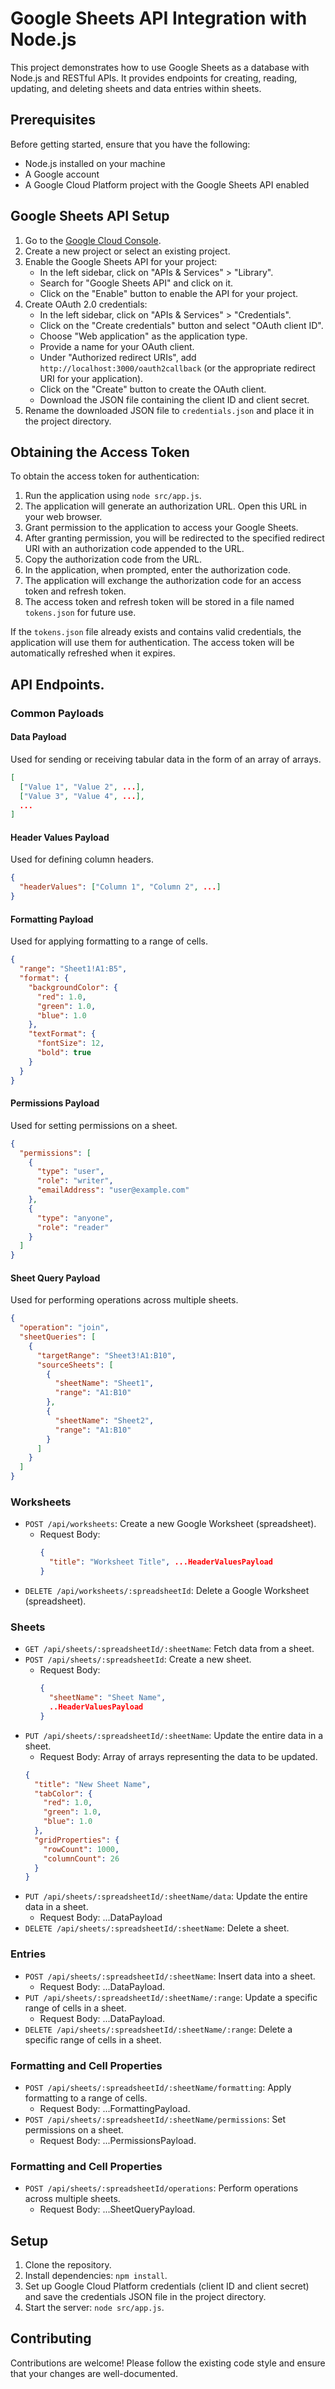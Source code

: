 # Google Sheets API Integration with Node.js

This project demonstrates how to use Google Sheets as a database with Node.js and RESTful APIs. It provides endpoints for creating, reading, updating, and deleting sheets and data entries within sheets.

## Prerequisites

Before getting started, ensure that you have the following:

- Node.js installed on your machine
- A Google account
- A Google Cloud Platform project with the Google Sheets API enabled

## Google Sheets API Setup

1. Go to the [Google Cloud Console](https://console.cloud.google.com/).
2. Create a new project or select an existing project.
3. Enable the Google Sheets API for your project:
   - In the left sidebar, click on "APIs & Services" > "Library".
   - Search for "Google Sheets API" and click on it.
   - Click on the "Enable" button to enable the API for your project.
4. Create OAuth 2.0 credentials:
   - In the left sidebar, click on "APIs & Services" > "Credentials".
   - Click on the "Create credentials" button and select "OAuth client ID".
   - Choose "Web application" as the application type.
   - Provide a name for your OAuth client.
   - Under "Authorized redirect URIs", add `http://localhost:3000/oauth2callback` (or the appropriate redirect URI for your application).
   - Click on the "Create" button to create the OAuth client.
   - Download the JSON file containing the client ID and client secret.
5. Rename the downloaded JSON file to `credentials.json` and place it in the project directory.

## Obtaining the Access Token

To obtain the access token for authentication:

1. Run the application using `node src/app.js`.
2. The application will generate an authorization URL. Open this URL in your web browser.
3. Grant permission to the application to access your Google Sheets.
4. After granting permission, you will be redirected to the specified redirect URI with an authorization code appended to the URL.
5. Copy the authorization code from the URL.
6. In the application, when prompted, enter the authorization code.
7. The application will exchange the authorization code for an access token and refresh token.
8. The access token and refresh token will be stored in a file named `tokens.json` for future use.

If the `tokens.json` file already exists and contains valid credentials, the application will use them for authentication. The access token will be automatically refreshed when it expires.

## API Endpoints.

### Common Payloads

#### Data Payload

Used for sending or receiving tabular data in the form of an array of arrays.

```json
[
  ["Value 1", "Value 2", ...],
  ["Value 3", "Value 4", ...],
  ...
]
```

#### Header Values Payload

Used for defining column headers.

```json
{
  "headerValues": ["Column 1", "Column 2", ...]
}
```

#### Formatting Payload

Used for applying formatting to a range of cells.

```json
{
  "range": "Sheet1!A1:B5",
  "format": {
    "backgroundColor": {
      "red": 1.0,
      "green": 1.0,
      "blue": 1.0
    },
    "textFormat": {
      "fontSize": 12,
      "bold": true
    }
  }
}
```

#### Permissions Payload

Used for setting permissions on a sheet.

```json
{
  "permissions": [
    {
      "type": "user",
      "role": "writer",
      "emailAddress": "user@example.com"
    },
    {
      "type": "anyone",
      "role": "reader"
    }
  ]
}
```

#### Sheet Query Payload

Used for performing operations across multiple sheets.

```json
{
  "operation": "join",
  "sheetQueries": [
    {
      "targetRange": "Sheet3!A1:B10",
      "sourceSheets": [
        {
          "sheetName": "Sheet1",
          "range": "A1:B10"
        },
        {
          "sheetName": "Sheet2",
          "range": "A1:B10"
        }
      ]
    }
  ]
}
```

### Worksheets

- `POST /api/worksheets`: Create a new Google Worksheet (spreadsheet).
  - Request Body:
    ```json
    {
      "title": "Worksheet Title", ...HeaderValuesPayload
    }
    ```
- `DELETE /api/worksheets/:spreadsheetId`: Delete a Google Worksheet (spreadsheet).

### Sheets

- `GET /api/sheets/:spreadsheetId/:sheetName`: Fetch data from a sheet.
- `POST /api/sheets/:spreadsheetId`: Create a new sheet.
  - Request Body:
    ```json
    {
      "sheetName": "Sheet Name",
      ..HeaderValuesPayload
    }
    ```
- `PUT /api/sheets/:spreadsheetId/:sheetName`: Update the entire data in a sheet.
  - Request Body: Array of arrays representing the data to be updated.
  ```json
  {
    "title": "New Sheet Name",
    "tabColor": {
      "red": 1.0,
      "green": 1.0,
      "blue": 1.0
    },
    "gridProperties": {
      "rowCount": 1000,
      "columnCount": 26
    }
  }
  ```
- `PUT /api/sheets/:spreadsheetId/:sheetName/data`: Update the entire data in a sheet.
  - Request Body: ...DataPayload
- `DELETE /api/sheets/:spreadsheetId/:sheetName`: Delete a sheet.

### Entries

- `POST /api/sheets/:spreadsheetId/:sheetName`: Insert data into a sheet.
  - Request Body: ...DataPayload.
- `PUT /api/sheets/:spreadsheetId/:sheetName/:range`: Update a specific range of cells in a sheet.
  - Request Body: ...DataPayload.
- `DELETE /api/sheets/:spreadsheetId/:sheetName/:range`: Delete a specific range of cells in a sheet.

### Formatting and Cell Properties

- `POST /api/sheets/:spreadsheetId/:sheetName/formatting`: Apply formatting to a range of cells.
  - Request Body: ...FormattingPayload.
- `POST /api/sheets/:spreadsheetId/:sheetName/permissions`: Set permissions on a sheet.
  - Request Body: ...PermissionsPayload.

### Formatting and Cell Properties

- `POST /api/sheets/:spreadsheetId/operations`: Perform operations across multiple sheets.
  - Request Body: ...SheetQueryPayload.

## Setup

1. Clone the repository.
2. Install dependencies: `npm install`.
3. Set up Google Cloud Platform credentials (client ID and client secret) and save the credentials JSON file in the project directory.
4. Start the server: `node src/app.js`.

## Contributing

Contributions are welcome! Please follow the existing code style and ensure that your changes are well-documented.
